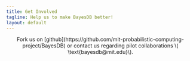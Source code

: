 ```yaml
---
title: Get Involved
tagline: Help us to make BayesDB better!
layout: default
---
```


<center>
<p>
Fork us on [github](https://github.com/mit-probabilistic-computing-project/BayesDB) or contact us regarding pilot collaborations \( \text{bayesdb@mit.edu}\).
</p>
</center>
